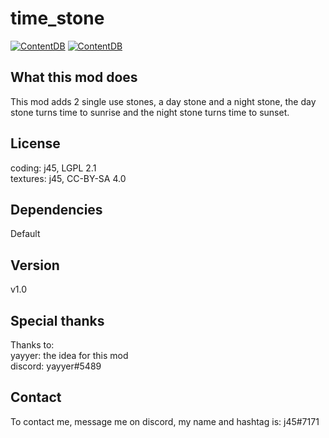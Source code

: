 # time_stone

[![ContentDB](https://content.minetest.net/packages/j45/time_stone/shields/title/)](https://content.minetest.net/packages/j45/time_stone/)
[![ContentDB](https://content.minetest.net/packages/j45/time_stone/shields/downloads/)](https://content.minetest.net/packages/j45/time_stone/)

## What this mod does
This mod adds 2 single use stones, a day stone and a night stone, the day stone turns time to sunrise and the night stone turns time to sunset.

## License
coding: j45, LGPL 2.1<br>
textures: j45, CC-BY-SA 4.0 <br>

## Dependencies
Default

## Version
v1.0

## Special thanks
Thanks to:<br>
yayyer: the idea for this mod<br>
discord: yayyer#5489<br>

## Contact
To contact me, message me on discord, my name and hashtag is: j45#7171<br>
